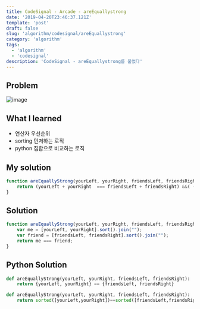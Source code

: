 ```yaml
---
title: CodeSignal - Arcade - areEquallystrong
date: '2019-04-20T23:46:37.121Z'
template: 'post'
draft: false
slug: 'algorithm/codesignal/areEquallystrong'
category: 'algorithm'
tags:
  - 'algorithm'
  - 'codesignal'
description: 'CodeSignal - areEquallystrong를 풀었다'
---
```


## Problem

![image](https://user-images.githubusercontent.com/35516239/57603509-e2af5480-759c-11e9-90c3-11567e6aa9a3.png)

## What I learned 

- 연산자 우선순위
- sorting 먼저하는 로직
- python 집합으로 비교하는 로직

## My solution

```javascript
function areEquallyStrong(yourLeft, yourRight, friendsLeft, friendsRight) {
    return (yourLeft + yourRight  === friendsLeft + friendsRight) &&( (yourLeft === friendsLeft) || (yourLeft === friendsRight) )
}

```

## Solution

```javascript
function areEquallyStrong(yourLeft, yourRight, friendsLeft, friendsRight) {
    var me = [yourLeft, yourRight].sort().join("");
    var friend = [friendsLeft, friendsRight].sort().join("");
    return me === friend;
}
```

## Python Solution

```python
def areEquallyStrong(yourLeft, yourRight, friendsLeft, friendsRight):
    return {yourLeft, yourRight} == {friendsLeft, friendsRight}

def areEquallyStrong(yourLeft, yourRight, friendsLeft, friendsRight):
    return sorted([yourLeft,yourRight])==sorted([friendsLeft,friendsRight])
```

